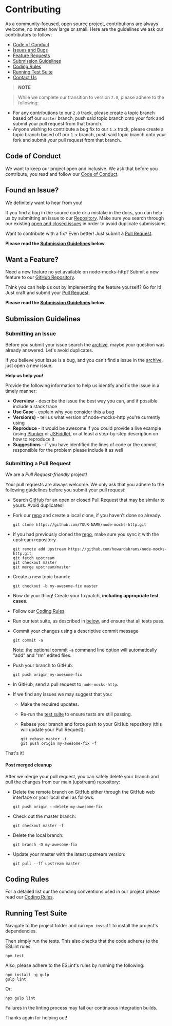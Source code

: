 # Contributing

As a community-focused, open source project, contributions are always welcome, no matter how large or small. Here are the guidelines we ask our contributors to follow:

 - [Code of Conduct](#coc)
 - [Issues and Bugs](#issue)
 - [Feature Requests](#feature)
 - [Submission Guidelines](#submit)
 - [Coding Rules](#rules)
 - [Running Test Suite](#tests)
 - [Contact Us](#contact)

> **NOTE**

> While we complete our transition to version `2.0`, please adhere to the following:
- For any contributions to our `2.0` track, please create a topic branch based off our `master` branch, push said topic branch onto your fork and submit your pull request from that branch.
- Anyone wishing to contribute a bug fix to our `1.x` track, please create a topic branch based off our `1.x` branch, push said topic branch onto your fork and submit your pull request from that branch..

## <a name="coc"></a> Code of Conduct
We want to keep our project open and inclusive. We ask that before you
contribute, you read and follow our [Code of Conduct](CODE_OF_CONDUCT.md).

## <a name="issue"></a> Found an Issue?
We definitely want to hear from you!

If you find a bug in the source code or a mistake in the docs, you can help us by
submitting an issue to our [Repository][issues]. Make sure you search through our existing [open and closed issues][issues-archive] in order to avoid duplicate submissions.

Want to contribute with a fix? Even better! Just submit a [Pull Request][pulls].

**Please read the [Submission Guidelines](#submit) below**.

## <a name="feature"></a> Want a Feature?
Need a new feature no yet available on node-mocks-http? Submit a new feature to our [GitHub Repository][issues].

Think you can help us out by implementing the feature yourself? Go for it! Just craft and submit your [Pull Request][pulls].

**Please read the [Submission Guidelines](#submit) below**.

## <a name="submit"></a> Submission Guidelines

### Submitting an Issue
Before you submit your issue search the [archive][issues-archive], maybe your question was already answered. Let's avoid duplicates.

If you believe your issue is a bug, and you can't find a issue in the [archive][issues-archive], just open a new issue.

**Help us help you!**

Provide the following information to help us identify and fix the issue in a timely manner:

* **Overview** - describe the issue the best way you can, and if possible include a stack trace
* **Use Case** - explain why you consider this a bug
* **Version(s)** - tell us what version of node-mocks-http you're currently using
* **Reproduce** - it would be awesome if you could provide a live example (using [Plunker][plunker] or
  [JSFiddle][jsfiddle]), or at least a step-by-step description on how to reproduce it
* **Suggestions** - if you have identified the lines of code or the commit responsible for the problem please include it as well

### Submitting a Pull Request
We are a *Pull Request-friendly* project!

Your pull requests are always welcome. We only ask that  you adhere to the following guidelines before you submit your pull request:

* Search [GitHub][pulls] for an open or closed Pull Request that may be similar to yours. Avoid duplicates!
* Fork our [repo][repo] and create a local clone, if you haven't done so already.

     ```shell
     git clone https://github.com/YOUR-NAME/node-mocks-http.git
     ```

* If you had previously cloned the [repo][repo], make sure you sync it with the upstream repository.

     ```shell
     git remote add upstream https://github.com/howardabrams/node-mocks-http.git
     git fetch upstream
     git checkout master
     git merge upstream/master
	 ```

* Create a new topic branch:

     ```shell
     git checkout -b my-awesome-fix master
     ```

* Now do your thing! Create your fix/patch, **including appropriate test cases**.
* Follow our [Coding Rules](#rules).
* Run our test suite, as described in [below](#tests),
  and ensure that all tests pass.
* Commit your changes using a descriptive commit message

     ```shell
     git commit -a
     ```

  Note: the optional commit `-a` command line option will automatically "add" and "rm" edited files.

* Push your branch to GitHub:

    ```shell
    git push origin my-awesome-fix
    ```

* In GitHub, send a pull request to `node-mocks-http`.
* If we find any issues we may suggest that you:
  * Make the required updates.
  * Re-run the [test suite](#tests) to ensure tests are still passing.
  * Rebase your branch and force push to your GitHub repository (this will update your Pull Request):

    ```shell
    git rebase master -i
    git push origin my-awesome-fix -f
    ```

That's it!

#### Post merged cleanup

After we merge your pull request, you can safely delete your branch and pull the changes from our main (upstream) repository:

* Delete the remote branch on GitHub either through the GitHub web interface or your local shell as follows:

    ```shell
    git push origin --delete my-awesome-fix
    ```

* Check out the master branch:

    ```shell
    git checkout master -f
    ```

* Delete the local branch:

    ```shell
    git branch -D my-awesome-fix
    ```

* Update your master with the latest upstream version:

    ```shell
    git pull --ff upstream master
    ```

## <a name="rules"></a> Coding Rules

For a detailed list our the conding conventions used in our project please read our [Coding Rules](CODING_RULES.md).

## <a name="tests"></a> Running Test Suite

Navigate to the project folder and run `npm install` to install the
project's dependencies.

Then simply run the tests.  This also checks that the code adheres to the ESLint rules.

    npm test

Also, please adhere to the ESLint's rules by running the following:

    npm install -g gulp
    gulp lint

Or:

    npx gulp lint

Failures in the linting process may fail our continuous integration builds.

Thanks again for helping out!


[repo]: https://github.com/eugef/node-mocks-http
[issues]: https://github.com/eugef/node-mocks-http/issues
[issues-archive]: https://github.com/eugef/node-mocks-http/issues?q=is%3Aissue
[pulls]: https://github.com/eugef/node-mocks-http/pulls
[pulls-archive]: https://github.com/eugef/node-mocks-http/pulls?q=is%3Apr
[jsfiddle]: http://jsfiddle.net/
[plunker]: http://plnkr.co/edit
